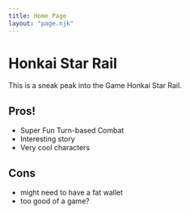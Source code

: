 ```yaml
--- 
title: Home Page
layout: "page.njk"
---
```


# Honkai Star Rail

This is a sneak peak into the Game Honkai Star Rail.

## Pros!

- Super Fun Turn-based Combat
- Interesting story
- Very cool characters

## Cons
- might need to have a fat wallet
- too good of a game?